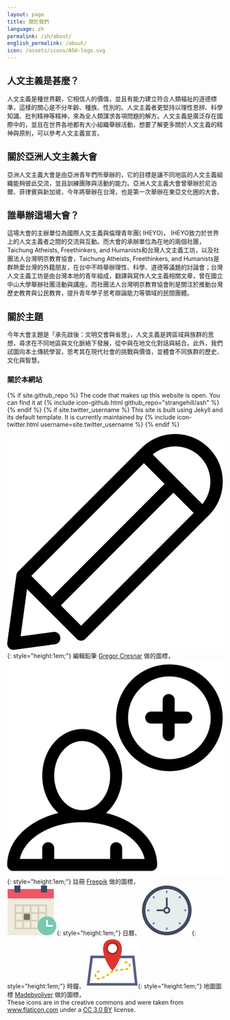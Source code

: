 ```yaml
---
layout: page
title: 關於我們
language: zh
permalink: /zh/about/
english_permalink: /about/
icon: /assets/icons/ASH-logo.svg
---
```


## 人文主義是甚麼？

人文主義是種世界觀，它相信人的價值，並且有能力建立符合人類福祉的道德標準，這樣的關心是不分年齡、種族、性別的。人文主義者更堅持以理性思辨、科學知識、批判精神等精神，來為全人類謀求各項問題的解方。人文主義是廣泛存在國際中的，並且在世界各地都有大小組織舉辦活動，想要了解更多關於人文主義的精神與原則，可以參考人文主義宣言。

## 關於亞洲人文主義大會

亞洲人文主義大會是由亞洲青年們所舉辦的，它的目標是讓不同地區的人文主義組織能夠彼此交流，並且訓練團隊與活動的能力。亞洲人文主義大會曾舉辦於尼泊爾、菲律賓與新加坡，今年將舉辦在台灣，也是第一次舉辦在東亞文化圈的大會。

## 誰舉辦這場大會？

這場大會的主辦單位為國際人文主義與倫理青年團( IHEYO)， IHEYO致力於世界上的人文主義者之間的交流與互動。而大會的承辦單位為在地的兩個社團，Taichung Atheists, Freethinkers, and Humanists和台灣人文主義工坊，以及社團法人台灣明京教育協會，Taichung Atheists, Freethinkers, and Humanists是群熱愛台灣的外籍朋友，在台中不時舉辦理性、科學、道德等議題的討論會；台灣人文主義工坊是由台灣本地的青年組成，翻譯與寫作人文主義相關文章，曾在國立中山大學舉辦社團活動與講座。​而社團法人台灣明京教育協會則是關注於推動台灣歷史教育與公民教育，提升青年學子思考辯論能力等領域的民間團體。

## 關於主題

今年大會主題是「承先啟後：文明交會與省思」，人文主義是跨區域與族群的思想，尋求在不同地區與文化脈絡下發展，從中與在地文化對話與結合。此外，我們試圖向本土傳統學習，思考其在現代社會的挑戰與價值，並體會不同族群的歷史、文化與智慧。

### 關於本網站

{% if site.github_repo %}
  The code that makes up this website is open.
  You can find it at
  {% include icon-github.html github_repo="strangehill/ash" %}
{% endif %}
{% if site.twitter_username %}
  This site is built using Jekyll and its default template. It is currently maintained by
  {% include icon-twitter.html username=site.twitter_username %}
{% endif %}

![編輯鉛筆的圖標](/assets/icons/edit.svg){: style="height:1em;"} 編輯鉛筆 [Gregor Cresnar]("http://www.flaticon.com/authors/gregor-cresnar") 做的圖標，  
![註冊](/assets/icons/sign-up.svg){: style="height:1em;"} 註冊 [Freepik](http://www.freepik.com) 做的圖標，  
![日曆、時間表](/assets/icons/calendar.svg){: style="height:1em;"} 日曆、
![時鐘](/assets/icons/clock.svg){: style="height:1em;"} 時鐘、
![地圖](/assets/icons/map-location.svg){: style="height:1em;"} 地圖圖標 [Madebyoliver](http://www.flaticon.com/authors/madebyoliver) 做的圖標，  
These icons are in the creative commons and were taken from <a href="http://www.flaticon.com" title="Flaticon">www.flaticon.com</a> under a <a href="http://creativecommons.org/licenses/by/3.0/" title="Creative Commons BY 3.0" target="_blank">CC 3.0 BY</a> license.

